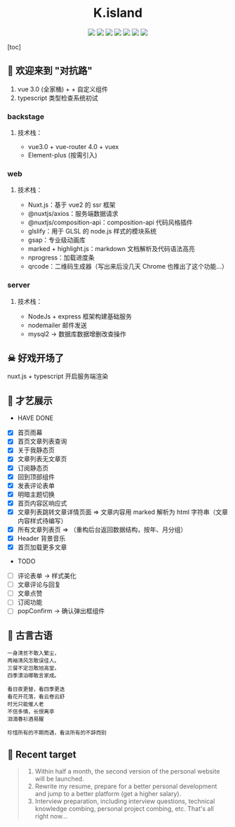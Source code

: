 # <div align="center">K.island</div>

<div align="center">
    <img src="https://img.shields.io/badge/Nuxt-v2.0.1-blue">
    <img src="https://img.shields.io/badge/@vue/cli-v4.5.9-blue">
    <img src="https://img.shields.io/badge/vuex-v4.0.0-blue">
    <img src="https://img.shields.io/badge/vueRouter-v4.0.0-blue">
    <img src="https://img.shields.io/badge/ElementPlus-v1.0.1.bate.11-blue">
    <img src="https://img.shields.io/badge/Node-v12.18.3-blue">
    <img src="https://img.shields.io/badge/MySQL-v8.0.19-blue">
</div>

[toc]

<!--
## 技术栈
1. 博客管理后台
2. TypeScript 静态类型检查
3. nodejs 后台服务
4. nuxt.js 服务端渲染
-->

## 🎃 欢迎来到 "对抗路"

1. vue 3.0 (全家桶) +  + 自定义组件
2. typescript 类型检查系统初试

### backstage

1. 技术栈：

    - vue3.0 + vue-router 4.0 + vuex
    - Element-plus (按需引入)

### web

1. 技术栈：

    - Nuxt.js：基于 vue2 的 ssr 框架
    - @nuxtjs/axios：服务端数据请求
    - @nuxtjs/composition-api：composition-api 代码风格插件
    - glslify：用于 GLSL 的 node.js 样式的模块系统
    - gsap：专业级动画库
    - marked + highlight.js：markdown 文档解析及代码语法高亮
    - nprogress：加载进度条
    - qrcode：二维码生成器（写出来后没几天 Chrome 也推出了这个功能...）

### server

1. 技术栈：

    - NodeJs + express 框架构建基础服务
    - nodemailer 邮件发送
    - mysql2 → 数据库数据增删改查操作

## ☠ 好戏开场了

nuxt.js + typescript 开启服务端渲染

## 🤩 才艺展示

+ HAVE DONE
- [x] 首页雨幕
- [x] 首页文章列表查询
- [x] 关于我静态页
- [x] 文章列表无文章页
- [x] 订阅静态页
- [x] 回到顶部组件
- [x] 发表评论表单
- [x] 明暗主题切换
- [x] 首页内容区响应式
- [x] 文章列表跳转文章详情页面 => 文章内容用 marked 解析为 html 字符串（文章内容样式待编写）
- [x] 所有文章列表页 => （重构后台返回数据结构，按年、月分组）
- [x] Header 背景音乐
- [x] 首页加载更多文章

+ TODO
- [ ] 评论表单 → 样式美化
- [ ] 文章评论与回复
- [ ] 文章点赞
- [ ] 订阅功能
- [ ] popConfirm → 确认弹出框组件

## 🤪 古言古语

```
一身清贫不敢入繁尘，
两袖清风怎敢误佳人。
三餐不定岂敢旭高堂，
四季漂泊哪敢言家成。

看日夜更替，看四季更迭
看花开花落，看云卷云舒
时光只能催人老
不信多情，长恨离亭
泪滴春衫酒易醒

珍惜所有的不期而遇，看淡所有的不辞而别
```

## 💪 Recent target

> 1. Within half a month, the second version of the personal website will be launched.
> 2. Rewrite my resume, prepare for a better personal development and jump to a better platform (get a higher salary).
> 3. Interview preparation, including interview questions, technical knowledge combing, personal project combing, etc.
> That's all right now...
